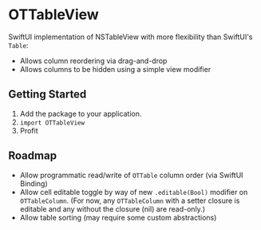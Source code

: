 # OTTableView

SwiftUI implementation of NSTableView with more flexibility than SwiftUI's `Table`:

- Allows column reordering via drag-and-drop
- Allows columns to be hidden using a simple view modifier

## Getting Started

1. Add the package to your application.
2. `import OTTableView`
3. Profit

## Roadmap

- Allow programmatic read/write of `OTTable` column order (via SwiftUI Binding)
- Allow cell editable toggle by way of new `.editable(Bool)` modifier on `OTTableColumn`. (For now, any `OTTableColumn` with a setter closure is editable and any without the closure (nil) are read-only.)
- Allow table sorting (may require some custom abstractions)
